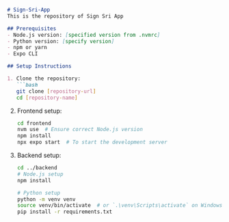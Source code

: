 ```markdown
# Sign-Sri-App
This is the repository of Sign Sri App

## Prerequisites
- Node.js version: [specified version from .nvmrc]
- Python version: [specify version]
- npm or yarn
- Expo CLI

## Setup Instructions

1. Clone the repository:
   ```bash
   git clone [repository-url]
   cd [repository-name]
   ```

2. Frontend setup:
   ```bash
   cd frontend
   nvm use  # Ensure correct Node.js version
   npm install
   npx expo start  # To start the development server
   ```

3. Backend setup:
   ```bash
   cd ../backend
   # Node.js setup
   npm install
   
   # Python setup
   python -m venv venv
   source venv/bin/activate  # or `.\venv\Scripts\activate` on Windows
   pip install -r requirements.txt
   ```


